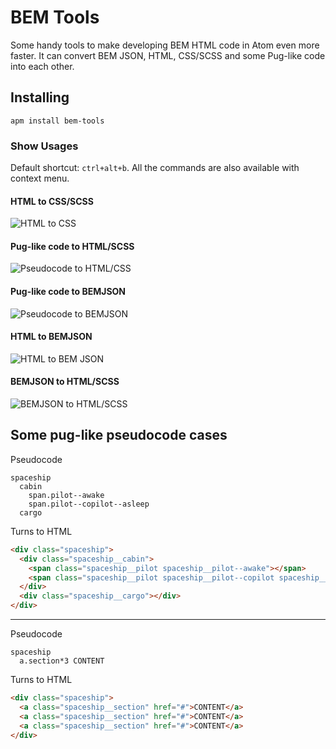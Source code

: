 # BEM Tools

Some handy tools to make developing BEM HTML code in Atom even more faster.
It can convert BEM JSON, HTML, CSS/SCSS and some Pug-like code into each other.

## Installing

`apm install bem-tools`

### Show Usages
Default shortcut: `ctrl+alt+b`.
All the commands are also available with context menu.

#### HTML to CSS/SCSS
![HTML to CSS](https://raw.githubusercontent.com/pvoznyuk/atom-bem-tools/master/demo/html-to-css.gif)

#### Pug-like code to HTML/SCSS
![Pseudocode to HTML/CSS](https://raw.githubusercontent.com/pvoznyuk/atom-bem-tools/master/demo/pug-to-html.gif)

#### Pug-like code to BEMJSON
![Pseudocode to BEMJSON](https://raw.githubusercontent.com/pvoznyuk/atom-bem-tools/master/demo/pug-to-json.gif)

#### HTML to BEMJSON
![HTML to BEM JSON](https://raw.githubusercontent.com/pvoznyuk/atom-bem-tools/master/demo/html-to-json.gif)

#### BEMJSON to HTML/SCSS
![BEMJSON to HTML/SCSS](https://raw.githubusercontent.com/pvoznyuk/atom-bem-tools/master/demo/json-to-html.gif)

## Some pug-like pseudocode cases

Pseudocode
```
spaceship
  cabin
    span.pilot--awake
    span.pilot--copilot--asleep
  cargo
```
Turns to HTML
```html
<div class="spaceship">
  <div class="spaceship__cabin">
    <span class="spaceship__pilot spaceship__pilot--awake"></span>
    <span class="spaceship__pilot spaceship__pilot--copilot spaceship__pilot--asleep"></span>
  </div>
  <div class="spaceship__cargo"></div>
</div>  
```

<hr/>

Pseudocode
```
spaceship
  a.section*3 CONTENT
```
Turns to HTML
```html
<div class="spaceship">
  <a class="spaceship__section" href="#">CONTENT</a>
  <a class="spaceship__section" href="#">CONTENT</a>
  <a class="spaceship__section" href="#">CONTENT</a>
</div> 
```
